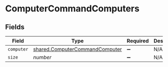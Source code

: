 # ComputerCommandComputers


## Fields

| Field                                                                            | Type                                                                             | Required                                                                         | Description                                                                      | Example                                                                          |
| -------------------------------------------------------------------------------- | -------------------------------------------------------------------------------- | -------------------------------------------------------------------------------- | -------------------------------------------------------------------------------- | -------------------------------------------------------------------------------- |
| `computer`                                                                       | [shared.ComputerCommandComputer](../../models/shared/computercommandcomputer.md) | :heavy_minus_sign:                                                               | N/A                                                                              |                                                                                  |
| `size`                                                                           | *number*                                                                         | :heavy_minus_sign:                                                               | N/A                                                                              | 1                                                                                |